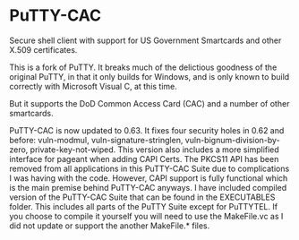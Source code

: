 PuTTY-CAC
=========

Secure shell client with support for US Government Smartcards and other X.509 certificates.

This is a fork of PuTTY.  It breaks much of the delictious goodness of
the original PuTTY, in that it only builds for Windows, and is only
known to build correctly with Microsoft Visual C, at this time.

But it supports the DoD Common Access Card (CAC) and a number of other smartcards.  

PuTTY-CAC is now updated to 0.63.  It fixes four security holes in 0.62
and before: vuln-modmul, vuln-signature-stringlen,
vuln-bignum-division-by-zero, private-key-not-wiped.  This version also
includes a more simplified interface for pageant when adding CAPI Certs.
The PKCS11 API has been removed from all applications in this PuTTY-CAC
Suite due to complications I was having with the code.  However, CAPI
support is fully functional which is the main premise behind PuTTY-CAC
anyways.  I have included compiled version of the PuTTY-CAC Suite that
can be found in the EXECUTABLES folder.  This includes all parts of the
PuTTY Suite except for PuTTYTEL.  If you choose to compile it yourself
you will need to use the MakeFile.vc as I did not update or support the
another MakeFile.* files.